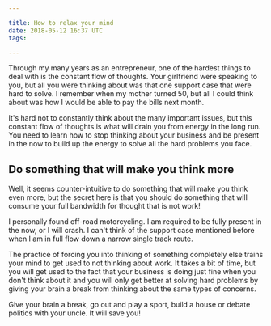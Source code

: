 ```yaml
---

title: How to relax your mind
date: 2018-05-12 16:37 UTC
tags:

---
```



Through my many years as an entrepreneur, one of the hardest things to deal with is the constant flow of thoughts. Your girlfriend were speaking to you, but all you were thinking about was that one support case that were hard to solve. I remember when my mother turned 50, but all I could think about was how I would be able to pay the bills next month.

It's hard not to constantly think about the many important issues, but this constant flow of thoughts is what will drain you from energy in the long run. You need to learn how to stop thinking about your business and be present in the now to build up the energy to solve all the hard problems you face.

## Do something that will make you think more
Well, it seems counter-intuitive to do something that will make you think even more, but the secret here is that you should do something that will consume your full bandwidth for thought that is not work!

I personally found off-road motorcycling. I am required to be fully present in the now, or I will crash. I can't think of the support case mentioned before when I am in full flow down a narrow single track route.

The practice of forcing you into thinking of something completely else trains your mind to get used to not thinking about work. It takes a bit of time, but you will get used to the fact that your business is doing just fine when you don't think about it and you will only get better at solving hard problems by giving your brain a break from thinking about the same types of concerns.

Give your brain a break, go out and play a sport, build a house or debate politics with your uncle. It will save you!
